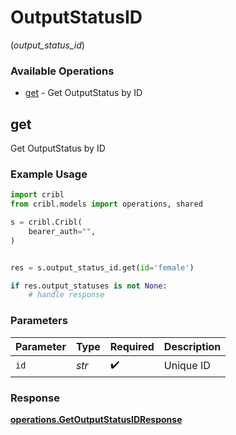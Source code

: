 # OutputStatusID
(*output_status_id*)

### Available Operations

* [get](#get) - Get OutputStatus by ID

## get

Get OutputStatus by ID

### Example Usage

```python
import cribl
from cribl.models import operations, shared

s = cribl.Cribl(
    bearer_auth="",
)


res = s.output_status_id.get(id='female')

if res.output_statuses is not None:
    # handle response
```

### Parameters

| Parameter          | Type               | Required           | Description        |
| ------------------ | ------------------ | ------------------ | ------------------ |
| `id`               | *str*              | :heavy_check_mark: | Unique ID          |


### Response

**[operations.GetOutputStatusIDResponse](../../models/operations/getoutputstatusidresponse.md)**

